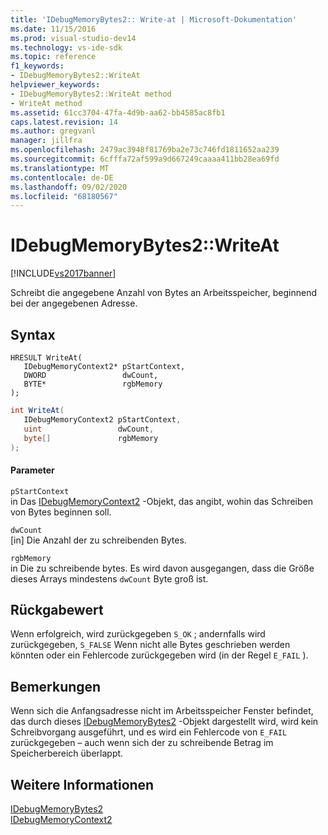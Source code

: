 ```yaml
---
title: 'IDebugMemoryBytes2:: Write-at | Microsoft-Dokumentation'
ms.date: 11/15/2016
ms.prod: visual-studio-dev14
ms.technology: vs-ide-sdk
ms.topic: reference
f1_keywords:
- IDebugMemoryBytes2::WriteAt
helpviewer_keywords:
- IDebugMemoryBytes2::WriteAt method
- WriteAt method
ms.assetid: 61cc3704-47fa-4d9b-aa62-bb4585ac8fb1
caps.latest.revision: 14
ms.author: gregvanl
manager: jillfra
ms.openlocfilehash: 2479ac3948f81769ba2e73c746fd1811652aa239
ms.sourcegitcommit: 6cfffa72af599a9d667249caaaa411bb28ea69fd
ms.translationtype: MT
ms.contentlocale: de-DE
ms.lasthandoff: 09/02/2020
ms.locfileid: "68180567"
---
```

# <a name="idebugmemorybytes2writeat"></a>IDebugMemoryBytes2::WriteAt
[!INCLUDE[vs2017banner](../../../includes/vs2017banner.md)]

Schreibt die angegebene Anzahl von Bytes an Arbeitsspeicher, beginnend bei der angegebenen Adresse.  
  
## <a name="syntax"></a>Syntax  
  
```cpp#  
HRESULT WriteAt(   
   IDebugMemoryContext2* pStartContext,  
   DWORD                 dwCount,  
   BYTE*                 rgbMemory  
);  
```  
  
```csharp  
int WriteAt(  
   IDebugMemoryContext2 pStartContext,  
   uint                 dwCount,  
   byte[]               rgbMemory  
);  
```  
  
#### <a name="parameters"></a>Parameter  
 `pStartContext`  
 in Das [IDebugMemoryContext2](../../../extensibility/debugger/reference/idebugmemorycontext2.md) -Objekt, das angibt, wohin das Schreiben von Bytes beginnen soll.  
  
 `dwCount`  
 [in] Die Anzahl der zu schreibenden Bytes.  
  
 `rgbMemory`  
 in Die zu schreibende bytes. Es wird davon ausgegangen, dass die Größe dieses Arrays mindestens `dwCount` Byte groß ist.  
  
## <a name="return-value"></a>Rückgabewert  
 Wenn erfolgreich, wird zurückgegeben `S_OK` ; andernfalls wird zurückgegeben, `S_FALSE` Wenn nicht alle Bytes geschrieben werden könnten oder ein Fehlercode zurückgegeben wird (in der Regel `E_FAIL` ).  
  
## <a name="remarks"></a>Bemerkungen  
 Wenn sich die Anfangsadresse nicht im Arbeitsspeicher Fenster befindet, das durch dieses [IDebugMemoryBytes2](../../../extensibility/debugger/reference/idebugmemorybytes2.md) -Objekt dargestellt wird, wird kein Schreibvorgang ausgeführt, und es wird ein Fehlercode von `E_FAIL` zurückgegeben – auch wenn sich der zu schreibende Betrag im Speicherbereich überlappt.  
  
## <a name="see-also"></a>Weitere Informationen  
 [IDebugMemoryBytes2](../../../extensibility/debugger/reference/idebugmemorybytes2.md)   
 [IDebugMemoryContext2](../../../extensibility/debugger/reference/idebugmemorycontext2.md)
